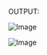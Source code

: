 OUTPUT:

![Image](https://github.com/user-attachments/assets/bdfd7473-7969-498c-9f26-a0d087d6fe65)

![Image](https://github.com/user-attachments/assets/1f3890b1-6c63-4841-89b5-aa39a96fca97)